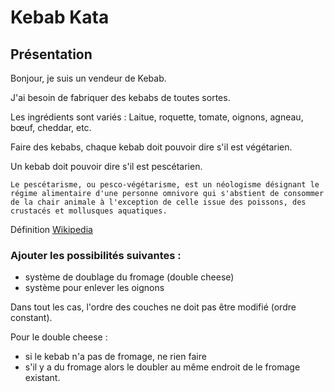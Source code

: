 # Kebab Kata
## Présentation

Bonjour, je suis un vendeur de Kebab.

J'ai besoin de fabriquer des kebabs de toutes sortes.

Les ingrédients sont variés : Laitue, roquette, tomate, oignons, agneau, bœuf, cheddar, etc.

 

Faire des kebabs, chaque kebab doit pouvoir dire s'il est végétarien.

 

Un kebab doit pouvoir dire s'il est pescétarien.

`Le pescétarisme, ou pesco-végétarisme, est un néologisme désignant le régime alimentaire d'une personne omnivore qui s'abstient de consommer de la chair animale à l'exception de celle issue des poissons, des crustacés et mollusques aquatiques.`

Définition [Wikipedia](https://fr.wikipedia.org/wiki/Pesc%C3%A9tarisme)



### Ajouter les possibilités suivantes :

- système de doublage du fromage (double cheese)
- système pour enlever les oignons

Dans tout les cas, l'ordre des couches ne doit pas être modifié (ordre constant).

Pour le double cheese :

- si le kebab n'a pas de fromage, ne rien faire
- s'il y a du fromage alors le doubler au même endroit de le fromage existant.
